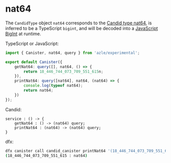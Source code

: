 # nat64

The `CandidType` object `nat64` corresponds to the [Candid type nat64](https://internetcomputer.org/docs/current/references/candid-ref#type-natn-and-intn), is inferred to be a TypeScript `bigint`, and will be decoded into a [JavaScript BigInt](https://developer.mozilla.org/en-US/docs/Web/JavaScript/Reference/Global_Objects/BigInt) at runtime.

TypeScript or JavaScript:

```typescript
import { Canister, nat64, query } from 'azle/experimental';

export default Canister({
    getNat64: query([], nat64, () => {
        return 18_446_744_073_709_551_615n;
    }),
    printNat64: query([nat64], nat64, (nat64) => {
        console.log(typeof nat64);
        return nat64;
    })
});
```

Candid:

```
service : () -> {
    getNat64 : () -> (nat64) query;
    printNat64 : (nat64) -> (nat64) query;
}
```

dfx:

```bash
dfx canister call candid_canister printNat64 '(18_446_744_073_709_551_615 : nat64)'
(18_446_744_073_709_551_615 : nat64)
```
